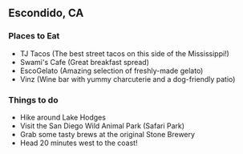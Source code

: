 ## Escondido, CA

### Places to Eat

- TJ Tacos (The best street tacos on this side of the Mississippi!)
- Swami's Cafe (Great breakfast spread)
- EscoGelato (Amazing selection of freshly-made gelato)
- Vinz (Wine bar with yummy charcuterie and a dog-friendly patio)

### Things to do

- Hike around Lake Hodges
- Visit the San Diego Wild Animal Park (Safari Park)
- Grab some tasty brews at the original Stone Brewery
- Head 20 minutes west to the coast!
